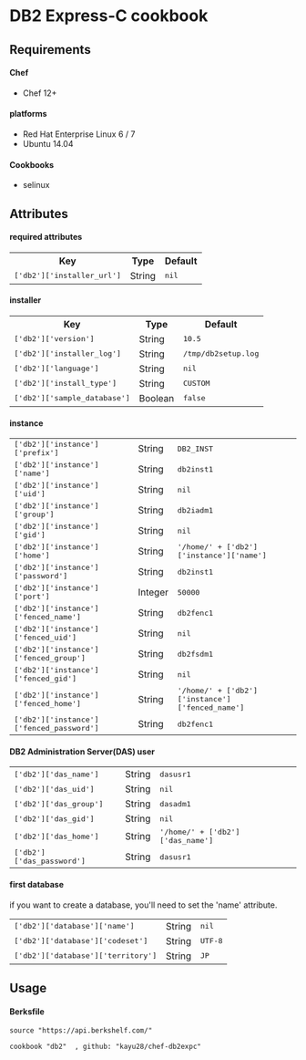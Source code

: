 # DB2 Express-C cookbook

Requirements
------------
#### Chef
- Chef 12+

#### platforms
- Red Hat Enterprise Linux 6 / 7
- Ubuntu 14.04

#### Cookbooks
- selinux

Attributes
----------

#### required attributes
<table>
  <tr>
    <th>Key</th>
    <th>Type</th>
    <th>Default</th>
  </tr>
  <tr>
    <td><tt>['db2']['installer_url']</tt></td>
    <td>String</td>
    <td><tt>nil</tt></td>
  </tr>
</table>

#### installer
<table>
  <tr>
    <th>Key</th>
    <th>Type</th>
    <th>Default</th>
  </tr>
  <tr>
    <td><tt>['db2']['version']</tt></td>
    <td>String</td>
    <td><tt>10.5</tt></td>
  </tr>
  <tr>
    <td><tt>['db2']['installer_log']</tt></td>
    <td>String</td>
    <td><tt>/tmp/db2setup.log</tt></td>
  </tr>
  <tr>
    <td><tt>['db2']['language']</tt></td>
    <td>String</td>
    <td><tt>nil</tt></td>
  </tr>
  <tr>
    <td><tt>['db2']['install_type']</tt></td>
    <td>String</td>
    <td><tt>CUSTOM</tt></td>
  </tr>
  <tr>
    <td><tt>['db2']['sample_database']</tt></td>
    <td>Boolean</td>
    <td><tt>false</tt></td>
  </tr>
</table>

#### instance
<table>
  <tr>
    <td><tt>['db2']['instance']['prefix']</tt></td>
    <td>String</td>
    <td><tt>DB2_INST</tt></td>
  </tr>
  <tr>
    <td><tt>['db2']['instance']['name']</tt></td>
    <td>String</td>
    <td><tt>db2inst1</tt></td>
  </tr>
  <tr>
    <td><tt>['db2']['instance']['uid']</tt></td>
    <td>String</td>
    <td><tt>nil</tt></td>
  </tr>
  <tr>
    <td><tt>['db2']['instance']['group']</tt></td>
    <td>String</td>
    <td><tt>db2iadm1</tt></td>
  </tr>
  <tr>
    <td><tt>['db2']['instance']['gid']</tt></td>
    <td>String</td>
    <td><tt>nil</tt></td>
  </tr>
  <tr>
    <td><tt>['db2']['instance']['home']</tt></td>
    <td>String</td>
    <td><tt>'/home/' + ['db2']['instance']['name']</tt></td>
  </tr>
  <tr>
    <td><tt>['db2']['instance']['password']</tt></td>
    <td>String</td>
    <td><tt>db2inst1</tt></td>
  </tr>
  <tr>
    <td><tt>['db2']['instance']['port']</tt></td>
    <td>Integer</td>
    <td><tt>50000</tt></td>
  </tr>
  <tr>
    <td><tt>['db2']['instance']['fenced_name']</tt></td>
    <td>String</td>
    <td><tt>db2fenc1</tt></td>
  </tr>
  <tr>
    <td><tt>['db2']['instance']['fenced_uid']</tt></td>
    <td>String</td>
    <td><tt>nil</tt></td>
  </tr>
  <tr>
    <td><tt>['db2']['instance']['fenced_group']</tt></td>
    <td>String</td>
    <td><tt>db2fsdm1</tt></td>
  </tr>
  <tr>
    <td><tt>['db2']['instance']['fenced_gid']</tt></td>
    <td>String</td>
    <td><tt>nil</tt></td>
  </tr>
  <tr>
    <td><tt>['db2']['instance']['fenced_home']</tt></td>
    <td>String</td>
    <td><tt>'/home/' + ['db2']['instance']['fenced_name']</tt></td>
  </tr>
  <tr>
    <td><tt>['db2']['instance']['fenced_password']</tt></td>
    <td>String</td>
    <td><tt>db2fenc1</tt></td>
  </tr>
</table>

#### DB2 Administration Server(DAS) user
<table>
  <tr>
    <td><tt>['db2']['das_name']</tt></td>
    <td>String</td>
    <td><tt>dasusr1</tt></td>
  </tr>
  <tr>
    <td><tt>['db2']['das_uid']</tt></td>
    <td>String</td>
    <td><tt>nil</tt></td>
  </tr>
  <tr>
    <td><tt>['db2']['das_group']</tt></td>
    <td>String</td>
    <td><tt>dasadm1</tt></td>
  </tr>
  <tr>
    <td><tt>['db2']['das_gid']</tt></td>
    <td>String</td>
    <td><tt>nil</tt></td>
  </tr>
  <tr>
    <td><tt>['db2']['das_home']</tt></td>
    <td>String</td>
    <td><tt>'/home/' + ['db2']['das_name']</tt></td>
  </tr>
  <tr>
    <td><tt>['db2']['das_password']</tt></td>
    <td>String</td>
    <td><tt>dasusr1</tt></td>
  </tr>
</table>

#### first database
if you want to create a database, you'll need to set the 'name' attribute.
<table>
  <tr>
    <td><tt>['db2']['database']['name']</tt></td>
    <td>String</td>
    <td><tt>nil</tt></td>
  </tr>
  <tr>
    <td><tt>['db2']['database']['codeset']</tt></td>
    <td>String</td>
    <td><tt>UTF-8</tt></td>
  </tr>
  <tr>
    <td><tt>['db2']['database']['territory']</tt></td>
    <td>String</td>
    <td><tt>JP</tt></td>
  </tr>
</table>

Usage
------------

#### Berksfile
    source "https://api.berkshelf.com/"
    
    cookbook "db2"  , github: "kayu28/chef-db2expc"
